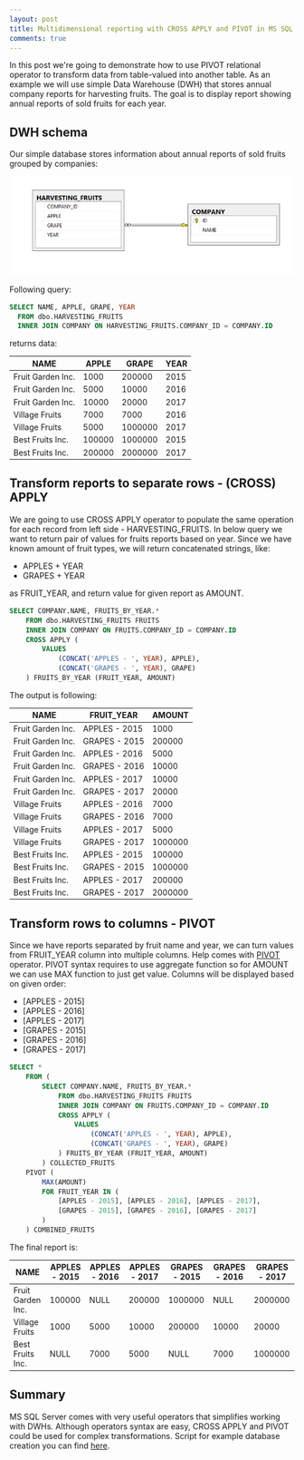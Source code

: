 ```yaml
---
layout: post
title: Multidimensional reporting with CROSS APPLY and PIVOT in MS SQL Server
comments: true
---
```


In this post we're going to demonstrate how to use PIVOT relational operator to transform data from table-valued into another table. 
As an example we will use simple Data Warehouse (DWH) that stores annual company reports for harvesting fruits. 
The goal is to display report showing annual reports of sold fruits for each year. 

## DWH schema

Our simple database stores information about annual reports of sold fruits grouped by companies:

![database-schema](https://raw.githubusercontent.com/adamzareba/adamzareba.github.io/master/images/posts/2018-03-20/db_schema.PNG)

Following query: 

```sql
SELECT NAME, APPLE, GRAPE, YEAR
  FROM dbo.HARVESTING_FRUITS
  INNER JOIN COMPANY ON HARVESTING_FRUITS.COMPANY_ID = COMPANY.ID
```

returns data:

| NAME              | APPLE     | GRAPE     | YEAR   |
| ----------------- | --------- | --------- | ------ |
| Fruit Garden Inc. | 1000      | 200000    | 2015   |
| Fruit Garden Inc. | 5000      | 10000     | 2016   |
| Fruit Garden Inc. | 10000     | 20000     | 2017   |
| Village Fruits    | 7000      | 7000      | 2016   |
| Village Fruits    | 5000      | 1000000   | 2017   |
| Best Fruits Inc.  | 100000    | 1000000   | 2015   |
| Best Fruits Inc.  | 200000    | 2000000   | 2017   |

## Transform reports to separate rows - (CROSS) APPLY

We are going to use CROSS APPLY operator to populate the same operation for each record from left side - HARVESTING_FRUITS.
In below query we want to return pair of values for fruits reports based on year. Since we have known amount of fruit types, we will return concatenated strings, like:
* APPLES + YEAR
* GRAPES + YEAR

as FRUIT_YEAR, and return value for given report as AMOUNT.

```sql
SELECT COMPANY.NAME, FRUITS_BY_YEAR.*
	FROM dbo.HARVESTING_FRUITS FRUITS
	INNER JOIN COMPANY ON FRUITS.COMPANY_ID = COMPANY.ID
	CROSS APPLY (
		VALUES
			(CONCAT('APPLES - ', YEAR), APPLE),
			(CONCAT('GRAPES - ', YEAR), GRAPE)
	) FRUITS_BY_YEAR (FRUIT_YEAR, AMOUNT)
```

The output is following:

| NAME              | FRUIT_YEAR     | AMOUNT    |
| ----------------- | -------------- | --------- |
| Fruit Garden Inc. | APPLES - 2015	 | 1000    	 |
| Fruit Garden Inc. | GRAPES - 2015  | 200000    |
| Fruit Garden Inc. | APPLES - 2016	 | 5000    	 |
| Fruit Garden Inc. | GRAPES - 2016  | 10000     |
| Fruit Garden Inc. | APPLES - 2017	 | 10000     |
| Fruit Garden Inc. | GRAPES - 2017  | 20000     |
| Village Fruits	| APPLES - 2016	 | 7000    	 |
| Village Fruits	| GRAPES - 2016  | 7000    	 |
| Village Fruits	| APPLES - 2017	 | 5000    	 |
| Village Fruits	| GRAPES - 2017  | 1000000   |
| Best Fruits Inc.  | APPLES - 2015	 | 100000    |
| Best Fruits Inc.  | GRAPES - 2015  | 1000000   |
| Best Fruits Inc.  | APPLES - 2017	 | 200000    |
| Best Fruits Inc.  | GRAPES - 2017  | 2000000   |

## Transform rows to columns - PIVOT

Since we have reports separated by fruit name and year, we can turn values from FRUIT_YEAR column into multiple columns. Help comes with [PIVOT](https://docs.microsoft.com/en-us/sql/t-sql/queries/from-using-pivot-and-unpivot) operator. 
PIVOT syntax requires to use aggregate function so for AMOUNT we can use MAX function to just get value. Columns will be displayed based on given order:
* [APPLES - 2015]
* [APPLES - 2016]
* [APPLES - 2017]
* [GRAPES - 2015]
* [GRAPES - 2016]
* [GRAPES - 2017]

```sql
SELECT *
	FROM (
		SELECT COMPANY.NAME, FRUITS_BY_YEAR.*
			FROM dbo.HARVESTING_FRUITS FRUITS
			INNER JOIN COMPANY ON FRUITS.COMPANY_ID = COMPANY.ID
			CROSS APPLY (
				VALUES
					(CONCAT('APPLES - ', YEAR), APPLE),
					(CONCAT('GRAPES - ', YEAR), GRAPE)
			) FRUITS_BY_YEAR (FRUIT_YEAR, AMOUNT)
		) COLLECTED_FRUITS
	PIVOT (
		MAX(AMOUNT)
		FOR FRUIT_YEAR IN (
			[APPLES - 2015], [APPLES - 2016], [APPLES - 2017], 
			[GRAPES - 2015], [GRAPES - 2016], [GRAPES - 2017]
		)
	) COMBINED_FRUITS
```

The final report is:

| NAME              | APPLES - 2015  | APPLES - 2016  | APPLES - 2017  | GRAPES - 2015  | GRAPES - 2016  | GRAPES - 2017  |
| ----------------- | -------------- | -------------- | -------------- | -------------- | -------------- | -------------- |
| Fruit Garden Inc. | 100000    	 | NULL           | 200000         | 1000000        | NULL           | 2000000        |
| Village Fruits	| 1000           | 5000           | 10000          | 200000         | 10000          | 20000          |
| Best Fruits Inc.  | NULL      	 | 7000           | 5000           | NULL           | 7000           | 1000000        |

## Summary

MS SQL Server comes with very useful operators that simplifies working with DWHs. Although operators syntax are easy, CROSS APPLY and PIVOT could be used for complex transformations. 
Script for example database creation you can find [here](https://raw.githubusercontent.com/adamzareba/adamzareba.github.io/master/images/posts/2018-03-20/dwh_setup.sql).